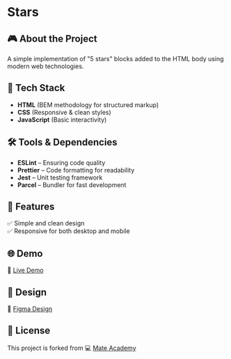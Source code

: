 # Stars

## 🎮 About the Project
A simple implementation of "5 stars" blocks added to the HTML body using modern web technologies.

## 🚀 Tech Stack
- **HTML** (BEM methodology for structured markup)
- **CSS** (Responsive & clean styles)
- **JavaScript** (Basic interactivity)

## 🛠️ Tools & Dependencies
- **ESLint** – Ensuring code quality
- **Prettier** – Code formatting for readability
- **Jest** – Unit testing framework
- **Parcel** – Bundler for fast development

## 📌 Features
✅ Simple and clean design  
✅ Responsive for both desktop and mobile

## 🌐 Demo
🔗 [Live Demo](https://AndriiZakharenko.github.io/stars/)

## 🎨 Design
🔗 [Figma Design](https://www.figma.com/design/ojkArVazq7vsX0nbpn9CxZ/Moyo-%2F-Catalog-(ENG)?node-id=11325-2960&p=f&t=HbfuIxLbE1Um7IZY-0)


## 📜 License
This project is forked from 💻 [Mate Academy](https://github.com/mate-academy/layout_stars)

